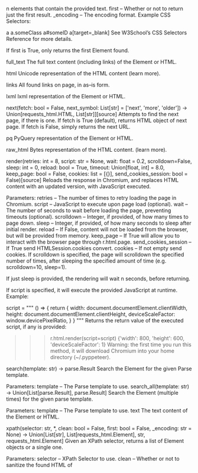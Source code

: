 n elements that contain the provided text.
first – Whether or not to return just the first result.
_encoding – The encoding format.
Example CSS Selectors:

a
a.someClass
a#someID
a[target=_blank]
See W3School’s CSS Selectors Reference for more details.

If first is True, only returns the first Element found.

full_text
The full text content (including links) of the Element or HTML.

html
Unicode representation of the HTML content (learn more).

links
All found links on page, in as–is form.

lxml
lxml representation of the Element or HTML.

next(fetch: bool = False, next_symbol: List[str] = ['next', 'more', 'older']) → Union[requests_html.HTML, List[str]][source]
Attempts to find the next page, if there is one. If fetch is True (default), returns HTML object of next page. If fetch is False, simply returns the next URL.

pq
PyQuery representation of the Element or HTML.

raw_html
Bytes representation of the HTML content. (learn more).

render(retries: int = 8, script: str = None, wait: float = 0.2, scrolldown=False, sleep: int = 0, reload: bool = True, timeout: Union[float, int] = 8.0, keep_page: bool = False, cookies: list = [{}], send_cookies_session: bool = False)[source]
Reloads the response in Chromium, and replaces HTML content with an updated version, with JavaScript executed.

Parameters:	
retries – The number of times to retry loading the page in Chromium.
script – JavaScript to execute upon page load (optional).
wait – The number of seconds to wait before loading the page, preventing timeouts (optional).
scrolldown – Integer, if provided, of how many times to page down.
sleep – Integer, if provided, of how many seconds to sleep after initial render.
reload – If False, content will not be loaded from the browser, but will be provided from memory.
keep_page – If True will allow you to interact with the browser page through r.html.page.
send_cookies_session – If True send HTMLSession.cookies convert.
cookies – If not empty send cookies.
If scrolldown is specified, the page will scrolldown the specified number of times, after sleeping the specified amount of time (e.g. scrolldown=10, sleep=1).

If just sleep is provided, the rendering will wait n seconds, before returning.

If script is specified, it will execute the provided JavaScript at runtime. Example:

script = """
    () => {
        return {
            width: document.documentElement.clientWidth,
            height: document.documentElement.clientHeight,
            deviceScaleFactor: window.devicePixelRatio,
        }
    }
"""
Returns the return value of the executed script, if any is provided:

>>> r.html.render(script=script)
{'width': 800, 'height': 600, 'deviceScaleFactor': 1}
Warning: the first time you run this method, it will download Chromium into your home directory (~/.pyppeteer).

search(template: str) → parse.Result
Search the Element for the given Parse template.

Parameters:	template – The Parse template to use.
search_all(template: str) → Union[List[parse.Result], parse.Result]
Search the Element (multiple times) for the given parse template.

Parameters:	template – The Parse template to use.
text
The text content of the Element or HTML.

xpath(selector: str, *, clean: bool = False, first: bool = False, _encoding: str = None) → Union[List[str], List[requests_html.Element], str, requests_html.Element]
Given an XPath selector, returns a list of Element objects or a single one.

Parameters:	
selector – XPath Selector to use.
clean – Whether or not to sanitize the found HTML of <script> and <style> tags.
first – Whether or not to return just the first result.
_encoding – The encoding format.
If a sub-selector is specified (e.g. //a/@href), a simple list of results is returned.

See W3School’s XPath Examples for more details.

If first is True, only returns the first Element found.

class requests_html.Element(*, element, url: str, default_encoding: str = None)[source]
An element of HTML.

Parameters:	
element – The element from which to base the parsing upon.
url – The URL from which the HTML originated, used for absolute_links.
default_encoding – Which encoding to default to.
absolute_links
All found links on page, in absolute form (learn more).

attrs
Returns a dictionary of the attributes of the Element (learn more).

base_url
The base URL for the page. Supports the <base> tag (learn more).

encoding
The encoding string to be used, extracted from the HTML and HTMLResponse headers.

find(selector: str = '*', *, containing: Union[str, List[str]] = None, clean: bool = False, first: bool = False, _encoding: str = None) → Union[List[requests_html.Element], requests_html.Element]
Given a CSS Selector, returns a list of Element objects or a single one.

Parameters:	
selector – CSS Selector to use.
clean – Whether or not to sanitize the found HTML of <script> and <style> tags.
containing – If specified, only return elements that contain the provided text.
first – Whether or not to return just the first result.
_encoding – The encoding format.
Example CSS Selectors:

a
a.someClass
a#someID
a[target=_blank]
See W3School’s CSS Selectors Reference for more details.

If first is True, only returns the first Element found.

full_text
The full text content (including links) of the Element or HTML.

html
Unicode representation of the HTML content (learn more).

links
All found links on page, in as–is form.

lxml
lxml representation of the Element or HTML.

pq
PyQuery representation of the Element or HTML.

raw_html
Bytes representation of the HTML content. (learn more).

search(template: str) → parse.Result
Search the Element for the given Parse template.

Parameters:	template – The Parse template to use.
search_all(template: str) → Union[List[parse.Result], parse.Result]
Search the Element (multiple times) for the given parse template.

Parameters:	template – The Parse template to use.
text
The text content of the Element or HTML.

xpath(selector: str, *, clean: bool = False, first: bool = False, _encoding: str = None) → Union[List[str], List[requests_html.Element], str, requests_html.Element]
Given an XPath selector, returns a list of Element objects or a single one.

Parameters:	
selector – XPath Selector to use.
clean – Whether or not to sanitize the found HTML of <script> and <style> tags.
first – Whether or not to return just the first result.
_encoding – The encoding format.
If a sub-selector is specified (e.g. //a/@href), a simple list of results is returned.

See W3School’s XPath Examples for more details.

If first is True, only returns the first Element found.

Utility Functions
requests_html.user_agent(style=None) → str[source]
Returns an apparently legit user-agent, if not requested one of a specific style. Defaults to a Chrome-style User-Agent.

HTML Sessions
These sessions are for making HTTP requests:

class requests_html.HTMLSession(**kwargs)[source]
close()[source]
If a browser was created close it first.

delete(url, **kwargs)
Sends a DELETE request. Returns Response object.

Parameters:	
url – URL for the new Request object.
**kwargs – Optional arguments that request takes.
Return type:	
requests.Response

get(url, **kwargs)
Sends a GET request. Returns Response object.

Parameters:	
url – URL for the new Request object.
**kwargs – Optional arguments that request takes.
Return type:	
requests.Response

get_adapter(url)
Returns the appropriate connection adapter for the given URL.

Return type:	requests.adapters.BaseAdapter
get_redirect_target(resp)
Receives a Response. Returns a redirect URI or None

head(url, **kwargs)
Sends a HEAD request. Returns Response object.

Parameters:	
url – URL for the new Request object.
**kwargs – Optional arguments that request takes.
Return type:	
requests.Response

merge_environment_settings(url, proxies, stream, verify, cert)
Check the environment and merge it with some settings.

Return type:	dict
mount(prefix, adapter)
Registers a connection adapter to a prefix.

Adapters are sorted in descending order by prefix length.

options(url, **kwargs)
Sends a OPTIONS request. Returns Response object.

Parameters:	
url – URL for the new Request object.
**kwargs – Optional arguments that request takes.
Return type:	
requests.Response

patch(url, data=None, **kwargs)
Sends a PATCH request. Returns Response object.

Parameters:	
url – URL for the new Request object.
data – (optional) Dictionary, list of tuples, bytes, or file-like object to send in the body of the Request.
**kwargs – Optional arguments that request takes.
Return type:	
requests.Response

post(url, data=None, json=None, **kwargs)
Sends a POST request. Returns Response object.

Parameters:	
url – URL for the new Request object.
data – (optional) Dictionary, list of tuples, bytes, or file-like object to send in the body of the Request.
json – (optional) json to send in the body of the Request.
**kwargs – Optional arguments that request takes.
Return type:	
requests.Response

prepare_request(request)
Constructs a PreparedRequest for transmission and returns it. The PreparedRequest has settings merged from the Request instance and those of the Session.

Parameters:	request – Request instance to prepare with this session’s settings.
Return type:	requests.PreparedRequest
put(url, data=None, **kwargs)
Sends a PUT request. Returns Response object.

Parameters:	
url – URL for the new Request object.
data – (optional) Dictionary, list of tuples, bytes, or file-like object to send in the body of the Request.
**kwargs – Optional arguments that request takes.
Return type:	
requests.Response

rebuild_auth(prepared_request, response)
When being redirected we may want to strip authentication from the request to avoid leaking credentials. This method intelligently removes and reapplies authentication where possible to avoid credential loss.

rebuild_method(prepared_request, response)
When being redirected we may want to change the method of the request based on certain specs or browser behavior.

rebuild_proxies(prepared_request, proxies)
This method re-evaluates the proxy configuration by considering the environment variables. If we are redirected to a URL covered by NO_PROXY, we strip the proxy configuration. Otherwise, we set missing proxy keys for this URL (in case they were stripped by a previous redirect).

This method also replaces the Proxy-Authorization header where necessary.

Return type:	dict
request(method, url, params=None, data=None, headers=None, cookies=None, files=None, auth=None, timeout=None, allow_redirects=True, proxies=None, hooks=None, stream=None, verify=None, cert=None, json=None)
Constructs a Request, prepares it and sends it. Returns Response object.

Parameters:	
method – method for the new Request object.
url – URL for the new Request object.
params – (optional) Dictionary or bytes to be sent in the query string for the Request.
data – (optional) Dictionary, list of tuples, bytes, or file-like object to send in the body of the Request.
json – (optional) json to send in the body of the Request.
headers – (optional) Dictionary of HTTP Headers to send with the Request.
cookies – (optional) Dict or CookieJar object to send with the Request.
files – (optional) Dictionary of 'filename': file-like-objects for multipart encoding upload.
auth – (optional) Auth tuple or callable to enable Basic/Digest/Custom HTTP Auth.
timeout (float or tuple) – (optional) How long to wait for the server to send data before giving up, as a float, or a (connect timeout, read timeout) tuple.
allow_redirects (bool) – (optional) Set to True by default.
proxies – (optional) Dictionary mapping protocol or protocol and hostname to the URL of the proxy.
stream – (optional) whether to immediately download the response content. Defaults to False.
verify – (optional) Either a boolean, in which case it controls whether we verify the server’s TLS certificate, or a string, in which case it must be a path to a CA bundle to use. Defaults to True.
cert – (optional) if String, path to ssl client cert file (.pem). If Tuple, (‘cert’, ‘key’) pair.
Return type:	
requests.Response

resolve_redirects(resp, req, stream=False, timeout=None, verify=True, cert=None, proxies=None, yield_requests=False, **adapter_kwargs)
Receives a Response. Returns a generator of Responses or Requests.

response_hook(response, **kwargs) → requests_html.HTMLResponse
Change response enconding and replace it by a HTMLResponse.

send(request, **kwargs)
Send a given PreparedRequest.

Return type:	requests.Response
should_strip_auth(old_url, new_url)
Decide whether Authorization header should be removed when redirecting

class requests_html.AsyncHTMLSession(loop=None, workers=None, mock_browser: bool = True, *args, **kwargs)[source]
An async consumable session.

close()[source]
If a browser was created close it first.

delete(url, **kwargs)
Sends a DELETE request. Returns Response object.

Parameters:	
url – URL for the new Request object.
**kwargs – Optional arguments that request takes.
Return type:	
requests.Response

get(url, **kwargs)
Sends a GET request. Returns Response object.

Parameters:	
url – URL for the new Request object.
**kwargs – Optional arguments that request takes.
Return type:	
requests.Response

get_adapter(url)
Returns the appropriate connection adapter for the given URL.

Return type:	requests.adapters.BaseAdapter
get_redirect_target(resp)
Receives a Response. Returns a redirect URI or None

head(url, **kwargs)
Sends a HEAD request. Returns Response object.

Parameters:	
url – URL for the new Request object.
**kwargs – Optional arguments that request takes.
Return type:	
requests.Response

merge_environment_settings(url, proxies, stream, verify, cert)
Check the environment and merge it with some settings.

Return type:	dict
mount(prefix, adapter)
Registers a connection adapter to a prefix.

Adapters are sorted in descending order by prefix length.

options(url, **kwargs)
Sends a OPTIONS request. Returns Response object.

Parameters:	
url – URL for the new Request object.
**kwargs – Optional arguments that request takes.
Return type:	
requests.Response

patch(url, data=None, **kwargs)
Sends a PATCH request. Returns Response object.

Parameters:	
url – URL for the new Request object.
data – (optional) Dictionary, list of tuples, bytes, or file-like object to send in the body of the Request.
**kwargs – Optional arguments that request takes.
Return type:	
requests.Response

post(url, data=None, json=None, **kwargs)
Sends a POST request. Returns Response object.

Parameters:	
url – URL for the new Request object.
data – (optional) Dictionary, list of tuples, bytes, or file-like object to send in the body of the Request.
json – (optional) json to send in the body of the Request.
**kwargs – Optional arguments that request takes.
Return type:	
requests.Response

prepare_request(request)
Constructs a PreparedRequest for transmission and returns it. The PreparedRequest has settings merged from the Request instance and those of the Session.

Parameters:	request – Request instance to prepare with this session’s settings.
Return type:	requests.PreparedRequest
put(url, data=None, **kwargs)
Sends a PUT request. Returns Response object.

Parameters:	
url – URL for the new Request object.
data – (optional) Dictionary, list of tuples, bytes, or file-like object to send in the body of the Request.
**kwargs – Optional arguments that request takes.
Return type:	
requests.Response

rebuild_auth(prepared_request, response)
When being redirected we may want to strip authentication from the request to avoid leaking credentials. This method intelligently removes and reapplies authentication where possible to avoid credential loss.

rebuild_method(prepared_request, response)
When being redirected we may want to change the method of the request based on certain specs or browser behavior.

rebuild_proxies(prepared_request, proxies)
This method re-evaluates the proxy configuration by considering the environment variables. If we are redirected to a URL covered by NO_PROXY, we strip the proxy configuration. Otherwise, we set missing proxy keys for this URL (in case they were stripped by a previous redirect).

This method also replaces the Proxy-Authorization header where necessary.

Return type:	dict
request(*args, **kwargs)[source]
Partial original request func and run it in a thread.

resolve_redirects(resp, req, stream=False, timeout=None, verify=True, cert=None, proxies=None, yield_requests=False, **adapter_kwargs)
Receives a Response. Returns a generator of Responses or Requests.

response_hook(response, **kwargs) → requests_html.HTMLResponse
Change response enconding and replace it by a HTMLResponse.

run(*coros)[source]
Pass in all the coroutines you want to run, it will wrap each one in a task, run it and wait for the result. Return a list with all results, this is returned in the same order coros are passed in.

send(request, **kwargs)
Send a given PreparedRequest.

Return type:	requests.Response
should_strip_auth(old_url, new_url)
Decide whether Authorization header should be removed when redirecting